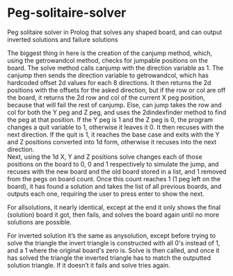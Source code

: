 Peg-solitaire-solver
====================

Peg solitaire solver in Prolog that solves any shaped board, and can output inverted solutions and failure solutions

The biggest thing in here is the creation of the canjump method, which, using the getrowandcol method, checks for jumpable positions on the board.  The solve method calls canjump with the direction variable as 1. The canjump then sends the direction variable to getrowandcol, which has hardcoded offset 2d values for each 8 directions. It then returns the 2d positions with the offsets for the asked direction, but if the row or col are off the board, it returns the 2d row and col of the current X peg position, because that will fail the rest of canjump. Else, can jump takes the row and col for both the Y peg and Z peg, and uses the 2dindexfinder method to find the peg at that position. If the Y peg is 1 and the Z peg is 0, the program changes a quit variable to 1, otherwise it leaves it 0. It then recuses with the next direction. If the quit is 1, it reaches the base case and exits with the Y and Z positions converted into 1d form, otherwise it recuses into the next direction.  
Next, using the 1d X, Y and Z positions solve changes each of those positions on the board to 0, 0 and 1 respectively to simulate the jump, and recuses with the new board and the old board stored in a list, and 1 removed from the pegs on board count. Once this count reaches 1 (1 peg left on the board), it has found a solution and takes the list of all previous boards, and outputs each one, requiring the user to press enter to show the next.   
  
For allsolutions, it nearly identical, except at the end it only shows the final (solution) board it got, then fails, and solves the board again until no more solutions are possible.  
  
For inverted solution it’s the same as anysolution, except before trying to solve the triangle the invert triangle is constructed with all 0's instead of 1, and a 1 where the original board's zero is. Solve is then called, and once it has solved the triangle the inverted triangle has to match the outputted solution triangle. If it doesn’t it fails and solve tries again.
